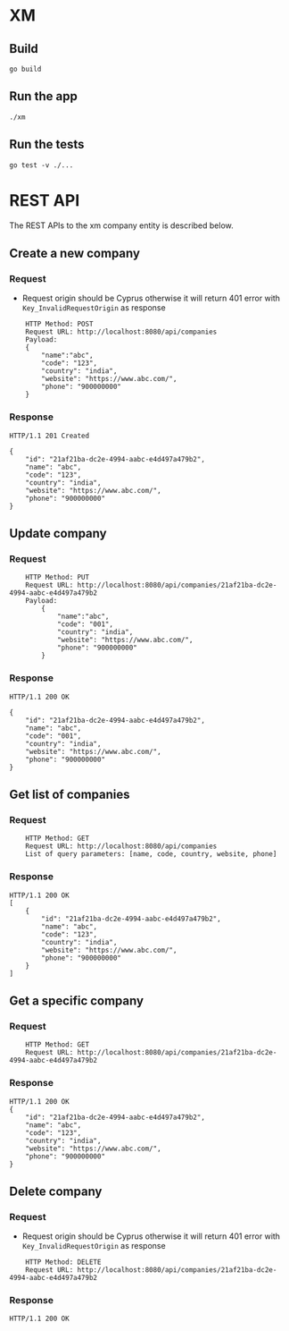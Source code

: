 # XM



## Build
```azure
go build
```

## Run the app
```azure
./xm 
```

## Run the tests
```azure
go test -v ./...
```

# REST API

The REST APIs to the xm company entity is described below.

## Create a new company

### Request
- Request origin should be Cyprus otherwise it will return 401 error with `Key_InvalidRequestOrigin` as response
```azure
    HTTP Method: POST
    Request URL: http://localhost:8080/api/companies
    Payload:
    {
        "name":"abc",
        "code": "123",
        "country": "india",
        "website": "https://www.abc.com/",
        "phone": "900000000"
    }
```

### Response

    HTTP/1.1 201 Created

    {
        "id": "21af21ba-dc2e-4994-aabc-e4d497a479b2",
        "name": "abc",
        "code": "123",
        "country": "india",
        "website": "https://www.abc.com/",
        "phone": "900000000"
    }

## Update company

### Request

```azure
    HTTP Method: PUT
    Request URL: http://localhost:8080/api/companies/21af21ba-dc2e-4994-aabc-e4d497a479b2
    Payload:
        {
            "name":"abc",
            "code": "001",
            "country": "india",
            "website": "https://www.abc.com/",
            "phone": "900000000"
        }
```

### Response

    HTTP/1.1 200 OK

    {
        "id": "21af21ba-dc2e-4994-aabc-e4d497a479b2",
        "name": "abc",
        "code": "001",
        "country": "india",
        "website": "https://www.abc.com/",
        "phone": "900000000"
    }

## Get list of companies
### Request
```azure
    HTTP Method: GET
    Request URL: http://localhost:8080/api/companies
    List of query parameters: [name, code, country, website, phone]
```

### Response

    HTTP/1.1 200 OK
    [
        {
            "id": "21af21ba-dc2e-4994-aabc-e4d497a479b2",
            "name": "abc",
            "code": "123",
            "country": "india",
            "website": "https://www.abc.com/",
            "phone": "900000000"
        }
    ]

## Get a specific company
### Request
```azure
    HTTP Method: GET
    Request URL: http://localhost:8080/api/companies/21af21ba-dc2e-4994-aabc-e4d497a479b2
```

### Response

    HTTP/1.1 200 OK
    {
        "id": "21af21ba-dc2e-4994-aabc-e4d497a479b2",
        "name": "abc",
        "code": "123",
        "country": "india",
        "website": "https://www.abc.com/",
        "phone": "900000000"
    }

## Delete company
### Request
- Request origin should be Cyprus otherwise it will return 401 error with `Key_InvalidRequestOrigin` as response
```azure
    HTTP Method: DELETE
    Request URL: http://localhost:8080/api/companies/21af21ba-dc2e-4994-aabc-e4d497a479b2
```

### Response

    HTTP/1.1 200 OK

